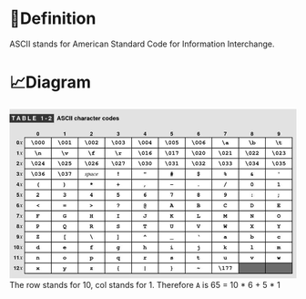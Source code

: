 # 📝Definition
ASCII stands for American Standard Code for Information Interchange.

# 📈Diagram
![ascii_table](../assets/ascii_table.png)
The row stands for 10, col stands for 1. Therefore `A` is 65 = 10 * 6 + 5 * 1